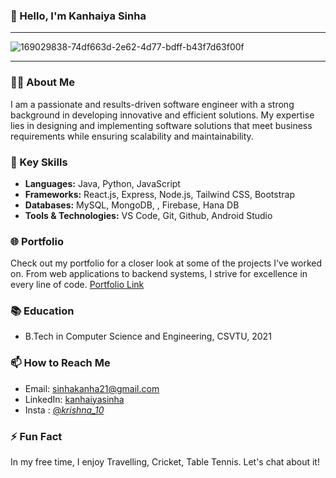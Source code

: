 ### 👋 Hello, I'm Kanhaiya Sinha
---
![169029838-74df663d-2e62-4d77-bdff-b43f7d63f00f](https://github.com/kanhaiyasinha/kanhaiyasinha/assets/147611285/3b38fa13-9907-4da6-a5f0-ca06faa74847)

---

### 👨‍💻 About Me
I am a passionate and results-driven software engineer with a strong background in developing innovative and efficient solutions. My expertise lies in designing and implementing software solutions that meet business requirements while ensuring scalability and maintainability.

### 🚀 Key Skills
- **Languages:** Java, Python, JavaScript
- **Frameworks:** React.js, Express, Node.js, Tailwind CSS, Bootstrap
- **Databases:** MySQL, MongoDB, , Firebase, Hana DB
- **Tools & Technologies:** VS Code, Git, Github, Android Studio

### 🌐 Portfolio
Check out my portfolio for a closer look at some of the projects I've worked on. From web applications to backend systems, I strive for excellence in every line of code. [Portfolio Link](your-portfolio-link)

### 📚 Education
- B.Tech in Computer Science and Engineering, CSVTU, 2021

### 📫 How to Reach Me
- Email: sinhakanha21@gmail.com
- LinkedIn: [kanhaiyasinha](https://www.linkedin.com/in/kanhaiyasinha/)
- Insta : [@_krishna_10_](https://www.instagram.com/_krishna_10_/)

### ⚡ Fun Fact
In my free time, I enjoy Travelling, Cricket, Table Tennis. Let's chat about it!
